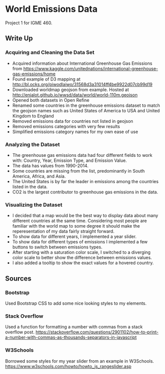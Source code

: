 # World Emissions Data

Project 1 for IGME 460.

## Write Up

### Acquiring and Cleaning the Data Set

- Acquired information about International Greenhouse Gas Emissions from https://www.kaggle.com/unitednations/international-greenhouse-gas-emissions/home
- Found example of D3 mapping at http://bl.ocks.org/piwodlaiwo/31568d3a31014ff4be9922d07cb99d19
- Downloaded worldmap geojson from example. Hosted at http://enjalot.github.io/wwsd/data/world/world-110m.geojson
- Opened both datasets in Open Refine
- Renamed some countries in the greenhouse emissions dataset to match the geojson names such as United States of America to USA and United Kingdom to England
- Removed emissions data for countries not listed in geojson
- Removed emissions categories with very few results
- Simplified emissions category names for my own ease of use

### Analyzing the Dataset

- The greenhouse gas emissions data had four different fields to work with: Country, Year, Emission Type, and Emission Value.
- The data has values from 1990-2014.
- Some countries are missing from the list, predominantly in South America, Africa, and Asia.
- The United States is by far the leader in emissions among the countries listed in the data.
- CO2 is the largest contributor to greenhouse gas emissions in the data.

### Visualizing the Dataset

- I decided that a map would be the best way to display data about many different countries at the same time. Considering most people are familiar with the world map to some degree it should make the reperesentation of my data fairly straight forward.
- To show data for different years, I implemented a year slider.
- To show data for different types of emissions I implemented a few buttons to switch between emissions types.
- After starting with a saturation color scale, I switched to a diverging color scale to better show the difference between emissions values.
- I also added a tooltip to show the exact values for a hovered country.

## Sources

### Bootstrap

Used Bootstrap CSS to add some nice looking styles to my elements.

### Stack Overflow

Used a function for formatting a number with commas from a stack overflow post. https://stackoverflow.com/questions/2901102/how-to-print-a-number-with-commas-as-thousands-separators-in-javascript

### W3Schools

Borrowed some styles for my year slider from an example in W3Schools. https://www.w3schools.com/howto/howto_js_rangeslider.asp
